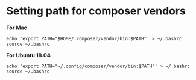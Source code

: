 # Setting path for composer vendors

**For Mac**
```shell
echo 'export PATH="$HOME/.composer/vendor/bin:$PATH"' > ~/.bashrc
source ~/.bashrc
```

**For Ubuntu 18.04**

```shell
echo 'export PATH="~/.config/composer/vendor/bin:$PATH"' > ~/.bashrc
source ~/.bashrc
```
